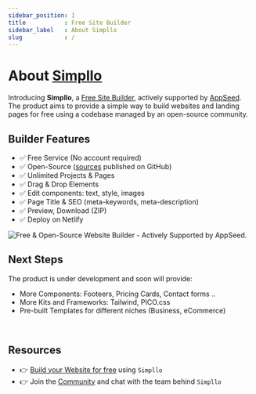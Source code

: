 ```yaml
---
sidebar_position: 1
title           : Free Site Builder
sidebar_label   : About Simpllo
slug            : /
---
```


<!-- GOOGLE Stuff -->
<head>
    <meta name="google-site-verification" content="oBAlWYJIhaohrZTMhR0uXsuv9j-nx-CcHRZkBmsxJrQ" />
</head>

# About [Simpllo](https://www.simpllo.com/)

Introducing **Simpllo**, a [Free Site Builder](https://www.simpllo.com/), actively supported by [AppSeed](https://appseed.us/). 
The product aims to provide a simple way to build websites and landing pages for free using a codebase managed by an open-source community.

## **Builder Features**

- ✅ Free Service (No account required) 
- ✅ Open-Source ([sources](https://github.com/app-generator/rocket-builder) published on GitHub)
- ✅ Unlimited Projects & Pages 
- ✅ Drag & Drop Elements
- ✅ Edit components: text, style, images
- ✅ Page Title & SEO (meta-keywords, meta-description)
- ✅ Preview, Download (ZIP)
- ✅ Deploy on Netlify

![Free & Open-Source Website Builder - Actively Supported by AppSeed.](https://github.com/app-generator/rocket-builder/assets/51070104/9544f9a4-ed93-498a-a746-f6c8663be896) 

## Next Steps

The product is under development and soon will provide:

- More Components: Footeers, Pricing Cards, Contact forms ..
- More Kits and Frameworks: Tailwind, PICO.css 
- Pre-built Templates for different niches (Business, eCommerce)

<br />

## Resources

- 👉 [Build your Website for free](https://www.simpllo.com/) using `Simpllo`
- 👉 Join the [Community](https://youtu.be/mxQWwhEF21s) and chat with the team behind `Simpllo`

